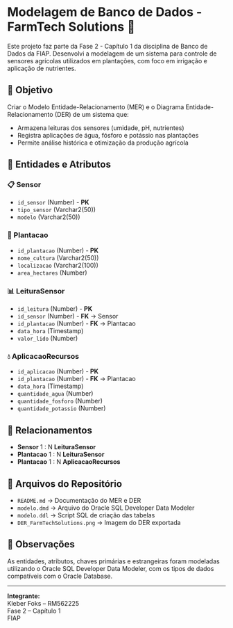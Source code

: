 # Modelagem de Banco de Dados - FarmTech Solutions 🌱

Este projeto faz parte da Fase 2 - Capítulo 1 da disciplina de Banco de Dados da FIAP. Desenvolvi a modelagem de um sistema para controle de sensores agrícolas utilizados em plantações, com foco em irrigação e aplicação de nutrientes.

## 🔧 Objetivo

Criar o Modelo Entidade-Relacionamento (MER) e o Diagrama Entidade-Relacionamento (DER) de um sistema que:

- Armazena leituras dos sensores (umidade, pH, nutrientes)
- Registra aplicações de água, fósforo e potássio nas plantações
- Permite análise histórica e otimização da produção agrícola

## 🧱 Entidades e Atributos

### 📋 Sensor
- `id_sensor` (Number) - **PK**
- `tipo_sensor` (Varchar2(50))
- `modelo` (Varchar2(50))

### 🌾 Plantacao
- `id_plantacao` (Number) - **PK**
- `nome_cultura` (Varchar2(50))
- `localizacao` (Varchar2(100))
- `area_hectares` (Number)

### 📊 LeituraSensor
- `id_leitura` (Number) - **PK**
- `id_sensor` (Number) - **FK** → Sensor
- `id_plantacao` (Number) - **FK** → Plantacao
- `data_hora` (Timestamp)
- `valor_lido` (Number)

### 💧 AplicacaoRecursos
- `id_aplicacao` (Number) - **PK**
- `id_plantacao` (Number) - **FK** → Plantacao
- `data_hora` (Timestamp)
- `quantidade_agua` (Number)
- `quantidade_fosforo` (Number)
- `quantidade_potassio` (Number)

## 🔗 Relacionamentos

- **Sensor** 1 : N **LeituraSensor**
- **Plantacao** 1 : N **LeituraSensor**
- **Plantacao** 1 : N **AplicacaoRecursos**

## 📁 Arquivos do Repositório

- `README.md` → Documentação do MER e DER
- `modelo.dmd` → Arquivo do Oracle SQL Developer Data Modeler
- `modelo.ddl` → Script SQL de criação das tabelas
- `DER_FarmTechSolutions.png` → Imagem do DER exportada

## 🧠 Observações

As entidades, atributos, chaves primárias e estrangeiras foram modeladas utilizando o Oracle SQL Developer Data Modeler, com os tipos de dados compatíveis com o Oracle Database.

---

**Integrante:**  
Kleber Foks – RM562225  
Fase 2 – Capítulo 1  
FIAP

